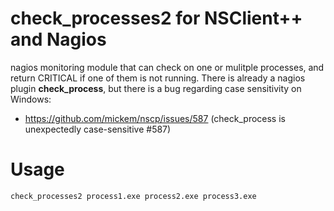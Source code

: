 # check_processes2 for NSClient++ and Nagios
nagios monitoring module that can check on one or mulitple processes, and return CRITICAL if one of them is not running.
There is already a nagios plugin **check_process**, but there is a bug regarding case sensitivity on Windows:
- https://github.com/mickem/nscp/issues/587 (check_process is unexpectedly case-sensitive #587)  

# Usage
`check_processes2 process1.exe process2.exe process3.exe`
